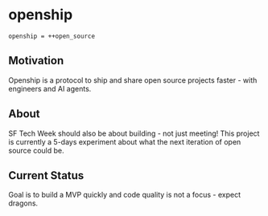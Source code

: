 # openship

`openship = ++open_source`

## Motivation

Openship is a protocol to ship and share open source projects faster - with engineers and AI agents.

## About

SF Tech Week should also be about building - not just meeting! This project is currently a 5-days experiment about what the next iteration of open source could be.

## Current Status

Goal is to build a MVP quickly and code quality is not a focus - expect dragons.
